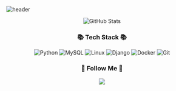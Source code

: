 <!--### Hi there 👋-->

![header](https://capsule-render.vercel.app/api?type=rounded&color=timeGradient&text=Welcome%20to%20Minan's%20GitHub%20👋&animation=twinkling&fontSize=40&fontAlignY=50&fontAlign=50&height=180)

<!--
**Hwannni/Hwannni** is a ✨ _special_ ✨ repository because its `README.md` (this file) appears on your GitHub profile.

Here are some ideas to get you started:

- 🔭 I’m currently working on ...
- 🌱 I’m currently learning ...
- 👯 I’m looking to collaborate on ...
- 🤔 I’m looking for help with ...
- 💬 Ask me about ...
- 📫 How to reach me: ...
- 😄 Pronouns: ...
- ⚡ Fun fact: ...
-->


<div align="center" style="text-align: center;">
    <img src="https://github-readme-stats.vercel.app/api?username=Hwannni&show_icons=true&theme=radical" alt="GitHub Stats">
</div>


<!--
![HTML5](https://img.shields.io/badge/-HTML5-F05032?style=for-the-badge&logo=html5&logoColor=ffffff)
![CSS3](https://img.shields.io/badge/-CSS3-007ACC?style=for-the-badge&logo=css3)
![JavaScript](https://img.shields.io/badge/-JavaScript-%23F7DF1C?style=for-the-badge&logo=javascript&logoColor=000000&labelColor=%23F7DF1C&color=%23FFCE5A)
![TypeScript](https://img.shields.io/badge/-TypeScript-007ACC?style=for-the-badge&logo=typescript&logoColor=white)
![React](https://img.shields.io/badge/-React-222222?style=for-the-badge&logo=react)
![Node](https://img.shields.io/badge/-Nodejs-43853d?style=for-the-badge&logo=Node.js&logoColor=white)
<img src="https://img.shields.io/badge/Pandas-150458?style=for-the-badge&logo=pandas&logoColor=ffffff" alt="Pandas">

-->
<h3 align="center">📚 Tech Stack 📚</h3>
<p align="center" style="text-align: center;">
    <img src="https://img.shields.io/badge/Python-3776AB?style=for-the-badge&logo=python&logoColor=ffffff" alt="Python">
    <img src="https://img.shields.io/badge/MySQL-4479A1?style=for-the-badge&logo=mysql&logoColor=ffffff" alt="MySQL">
    <img src="https://img.shields.io/badge/Linux-FCC624?style=for-the-badge&logo=linux&logoColor=ffffff" alt="Linux">
    <img src="https://img.shields.io/badge/Django-092E20?style=for-the-badge&logo=django&logoColor=ffffff" alt="Django">
    <img src="https://img.shields.io/badge/-Docker-46a2f1?style=for-the-badge&logo=docker&logoColor=ffffff" alt="Docker">
    <img src="https://img.shields.io/badge/-Git-F05032?style=for-the-badge&logo=git&logoColor=ffffff" alt="Git">
</p>

<h3 align="center">🌈 Follow Me 🌈</h3>
<p align="center">
    <a href="https://velog.io/@cmh2806/posts"><img src="https://img.shields.io/badge/Tech%20Blog-11B48A?style=flat-square&logo=Vimeo&logoColor=white&link=https://velog.io/@cmh2806"/></a>
</p>

